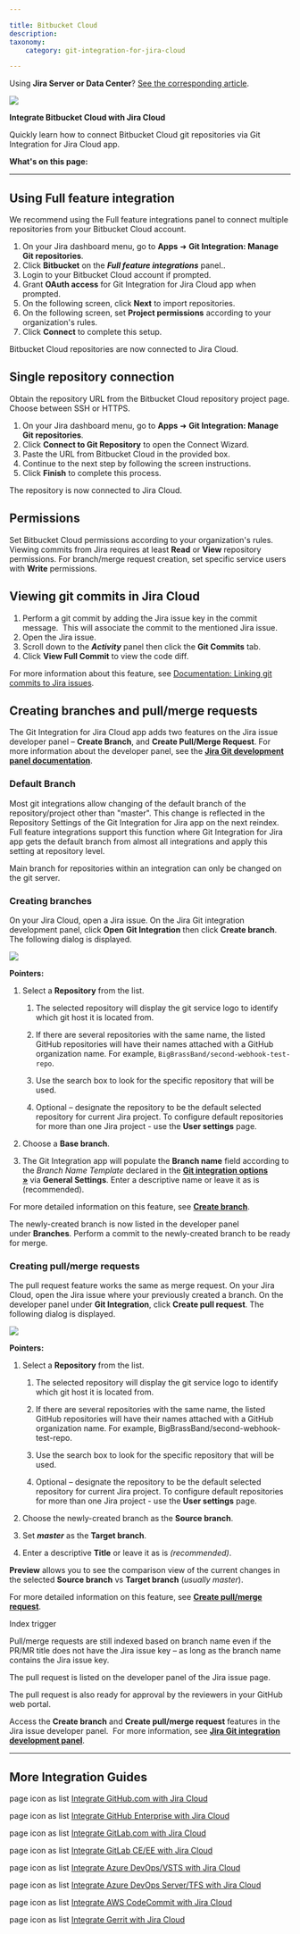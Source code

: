 ```yaml
---

title: Bitbucket Cloud
description:
taxonomy:
    category: git-integration-for-jira-cloud

---
```



Using **Jira Server or Data Center**? [See the corresponding article](https://bigbrassband.atlassian.net/wiki/x/JoDSB).

![](https://bigbrassband.com/confluence/images/bitbucket-banner-logo.png)

**Integrate Bitbucket Cloud with Jira Cloud**



Quickly learn how to connect Bitbucket Cloud git repositories via Git Integration for Jira Cloud app.

**What's on this page:**



* * *







## **Using Full feature integration**

We recommend using the Full feature integrations panel to connect multiple repositories from your Bitbucket Cloud account.

1.  On your Jira dashboard menu, go to **Apps** ➜ **Git Integration: Manage Git repositories**.
2.  Click **Bitbucket** on the **_Full feature integrations_** panel..
3.  Login to your Bitbucket Cloud account if prompted.
4.  Grant **OAuth access** for Git Integration for Jira Cloud app when prompted.
5.  On the following screen, click **Next** to import repositories.
6.  On the following screen, set **Project permissions** according to your organization's rules.
7.  Click **Connect** to complete this setup.

Bitbucket Cloud repositories are now connected to Jira Cloud.



## **Single repository connection**

Obtain the repository URL from the Bitbucket Cloud repository project page. Choose between SSH or HTTPS.

1.  On your Jira dashboard menu, go to **Apps** ➜ **Git Integration: Manage Git repositories**.
2.  Click **Connect to Git Repository** to open the Connect Wizard.
3.  Paste the URL from Bitbucket Cloud in the provided box.
4.  Continue to the next step by following the screen instructions.
5.  Click **Finish** to complete this process. 

The repository is now connected to Jira Cloud.



## **Permissions**

Set Bitbucket Cloud permissions according to your organization's rules. Viewing commits from Jira requires at least **Read** or **View** repository permissions. For branch/merge request creation, set specific service users with **Write** permissions.



## **Viewing git commits in Jira Cloud**

1.  Perform a git commit by adding the Jira issue key in the commit message.  This will associate the commit to the mentioned Jira issue.
2.  Open the Jira issue.
3.  Scroll down to the **_Activity_** panel then click the **Git Commits** tab.
4.  Click **View Full Commit** to view the code diff.

For more information about this feature, see [Documentation: Linking git commits to Jira issues](https://bigbrassband.atlassian.net/wiki/spaces/GITCLOUD/pages/1923025229 "/wiki/spaces/GITCLOUD/pages/1923025229").



## **Creating branches and pull/merge requests**

The Git Integration for Jira Cloud app adds two features on the Jira issue developer panel – **Create Branch**, and **Create Pull/Merge Request**. For more information about the developer panel, see the **[Jira Git development panel documentation](/wiki/spaces/GITCLOUD/pages/1923025809/Jira+Git+integration+development+panel)**.

### **Default Branch**

Most git integrations allow changing of the default branch of the repository/project other than "master". This change is reflected in the  Repository Settings of the Git Integration for Jira app on the next reindex. Full feature integrations support this function where Git Integration for Jira app gets the default branch from almost all integrations and apply this setting at repository level. 



Main branch for repositories within an integration can only be changed on the git server.

### **Creating branches**

On your Jira Cloud, open a Jira issue. On the Jira Git integration development panel, click **Open** **Git Integration** then click **Create branch**. The following dialog is displayed.

![](https://bigbrassband.atlassian.net/wiki/download/attachments/86343820/gitcloud-bitbucket-create-branch-dlg.png?version=1&modificationDate=1601463635612&cacheVersion=1&api=v2)

**Pointers:**

1.  Select a **Repository** from the list.

    1.  The selected repository will display the git service logo to identify which git host it is located from.
    2.  If there are several repositories with the same name, the listed GitHub repositories will have their names attached with a GitHub organization name. For example, `BigBrassBand/second-webhook-test-repo`.

    3.  Use the search box to look for the specific repository that will be used.

    4.  Optional – designate the repository to be the default selected repository for current Jira project. To configure default repositories for more than one Jira project - use the **User settings** page.

2.  Choose a **Base branch**.

3.  The Git Integration app will populate the **Branch name** field according to the _Branch Name Template_ declared in the **[Git integration options »](/wiki/spaces/GITCLOUD/pages/1207829137/Git+integration+options)** via **General Settings**. Enter a descriptive name or leave it as is (recommended).



For more detailed information on this feature, see [**Create branch**](https://bigbrassband.atlassian.net/git-integration-for-jira-cloud/Create-branch).

The newly-created branch is now listed in the developer panel under **Branches**. Perform a commit to the newly-created branch to be ready for merge.

### **Creating pull/merge requests**

The pull request feature works the same as merge request. On your Jira Cloud, open the Jira issue where your previously created a branch. On the developer panel under **Git Integration**, click **Create pull request**. The following dialog is displayed.

![](https://bigbrassband.atlassian.net/wiki/download/attachments/86343820/gitcloud-bitbucket-create-pull-req-dlg.png?version=1&modificationDate=1601464089328&cacheVersion=1&api=v2)

**Pointers:**

1.  Select a **Repository** from the list.

    1.  The selected repository will display the git service logo to identify which git host it is located from.

    2.  If there are several repositories with the same name, the listed GitHub repositories will have their names attached with a GitHub organization name. For example, BigBrassBand/second-webhook-test-repo.

    3.  Use the search box to look for the specific repository that will be used.

    4.  Optional – designate the repository to be the default selected repository for current Jira project. To configure default repositories for more than one Jira project - use the **User settings** page.

2.  Choose the newly-created branch as the **Source branch**.

3.  Set _**master**_ as the **Target branch**.

4.  Enter a descriptive **Title** or leave it as is _(recommended)_.




**Preview** allows you to see the comparison view of the current changes in the selected **Source branch** vs **Target branch** (_usually_ _master_).





For more detailed information on this feature, see [**Create pull/merge request**](/wiki/spaces/GITCLOUD/pages/733315235/Create+pull+or+merge+request).

Index trigger

Pull/merge requests are still indexed based on branch name even if the PR/MR title does not have the Jira issue key – as long as the branch name contains the Jira issue key.

The pull request is listed on the developer panel of the Jira issue page.

The pull request is also ready for approval by the reviewers in your GitHub web portal.

Access the **Create branch** and **Create pull/merge request** features in the Jira issue developer panel.  For more information, see **[Jira Git integration development panel](/wiki/spaces/GITCLOUD/pages/1923025809/Jira+Git+integration+development+panel)**.





* * *

## More Integration Guides

page icon as list [Integrate GitHub.com with Jira Cloud](/wiki/spaces/GITCLOUD/pages/82477058/GitHub.com)

page icon as list [Integrate GitHub Enterprise with Jira Cloud](/wiki/spaces/GITCLOUD/pages/85622870/GitHub+Enterprise+Server)

page icon as list [Integrate GitLab.com with Jira Cloud](/wiki/spaces/GITCLOUD/pages/85622895/GitLab.com)

page icon as list [Integrate GitLab CE/EE with Jira Cloud](/wiki/spaces/GITCLOUD/pages/85524528)

page icon as list [Integrate Azure DevOps/VSTS with Jira Cloud](/wiki/spaces/GITCLOUD/pages/86278279)

page icon as list [Integrate Azure DevOps Server/TFS with Jira Cloud](/wiki/spaces/GITCLOUD/pages/86409345)

page icon as list [Integrate AWS CodeCommit with Jira Cloud](/git-integration-for-jira-cloud/AWS-CodeCommit)

page icon as list [Integrate Gerrit with Jira Cloud](/git-integration-for-jira-cloud/Gerrit)